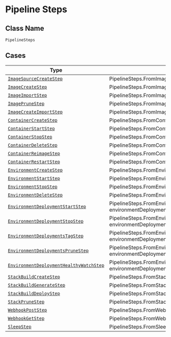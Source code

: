 
# Pipeline Steps

## Class Name

`PipelineSteps`

## Cases

| Type | Factory Method |
|  --- | --- |
| [`ImageSourceCreateStep`](../../../doc/models/image-source-create-step.md) | PipelineSteps.FromImageSourceCreateStep(ImageSourceCreateStep imageSourceCreateStep) |
| [`ImageCreateStep`](../../../doc/models/image-create-step.md) | PipelineSteps.FromImageCreateStep(ImageCreateStep imageCreateStep) |
| [`ImageImportStep`](../../../doc/models/image-import-step.md) | PipelineSteps.FromImageImportStep(ImageImportStep imageImportStep) |
| [`ImagePruneStep`](../../../doc/models/image-prune-step.md) | PipelineSteps.FromImagePruneStep(ImagePruneStep imagePruneStep) |
| [`ImageCreateImportStep`](../../../doc/models/image-create-import-step.md) | PipelineSteps.FromImageCreateImportStep(ImageCreateImportStep imageCreateImportStep) |
| [`ContainerCreateStep`](../../../doc/models/container-create-step.md) | PipelineSteps.FromContainerCreateStep(ContainerCreateStep containerCreateStep) |
| [`ContainerStartStep`](../../../doc/models/container-start-step.md) | PipelineSteps.FromContainerStartStep(ContainerStartStep containerStartStep) |
| [`ContainerStopStep`](../../../doc/models/container-stop-step.md) | PipelineSteps.FromContainerStopStep(ContainerStopStep containerStopStep) |
| [`ContainerDeleteStep`](../../../doc/models/container-delete-step.md) | PipelineSteps.FromContainerDeleteStep(ContainerDeleteStep containerDeleteStep) |
| [`ContainerReimageStep`](../../../doc/models/container-reimage-step.md) | PipelineSteps.FromContainerReimageStep(ContainerReimageStep containerReimageStep) |
| [`ContainerRestartStep`](../../../doc/models/container-restart-step.md) | PipelineSteps.FromContainerRestartStep(ContainerRestartStep containerRestartStep) |
| [`EnvironmentCreateStep`](../../../doc/models/environment-create-step.md) | PipelineSteps.FromEnvironmentCreateStep(EnvironmentCreateStep environmentCreateStep) |
| [`EnvironmentStartStep`](../../../doc/models/environment-start-step.md) | PipelineSteps.FromEnvironmentStartStep(EnvironmentStartStep environmentStartStep) |
| [`EnvironmentStopStep`](../../../doc/models/environment-stop-step.md) | PipelineSteps.FromEnvironmentStopStep(EnvironmentStopStep environmentStopStep) |
| [`EnvironmentDeleteStep`](../../../doc/models/environment-delete-step.md) | PipelineSteps.FromEnvironmentDeleteStep(EnvironmentDeleteStep environmentDeleteStep) |
| [`EnvironmentDeploymentStartStep`](../../../doc/models/environment-deployment-start-step.md) | PipelineSteps.FromEnvironmentDeploymentStartStep(EnvironmentDeploymentStartStep environmentDeploymentStartStep) |
| [`EnvironmentDeploymentStopStep`](../../../doc/models/environment-deployment-stop-step.md) | PipelineSteps.FromEnvironmentDeploymentStopStep(EnvironmentDeploymentStopStep environmentDeploymentStopStep) |
| [`EnvironmentDeploymentsTagStep`](../../../doc/models/environment-deployments-tag-step.md) | PipelineSteps.FromEnvironmentDeploymentsTagStep(EnvironmentDeploymentsTagStep environmentDeploymentsTagStep) |
| [`EnvironmentDeploymentsPruneStep`](../../../doc/models/environment-deployments-prune-step.md) | PipelineSteps.FromEnvironmentDeploymentsPruneStep(EnvironmentDeploymentsPruneStep environmentDeploymentsPruneStep) |
| [`EnvironmentDeploymentHealthyWatchStep`](../../../doc/models/environment-deployment-healthy-watch-step.md) | PipelineSteps.FromEnvironmentDeploymentHealthyWatchStep(EnvironmentDeploymentHealthyWatchStep environmentDeploymentHealthyWatchStep) |
| [`StackBuildCreateStep`](../../../doc/models/stack-build-create-step.md) | PipelineSteps.FromStackBuildCreateStep(StackBuildCreateStep stackBuildCreateStep) |
| [`StackBuildGenerateStep`](../../../doc/models/stack-build-generate-step.md) | PipelineSteps.FromStackBuildGenerateStep(StackBuildGenerateStep stackBuildGenerateStep) |
| [`StackBuildDeployStep`](../../../doc/models/stack-build-deploy-step.md) | PipelineSteps.FromStackBuildDeployStep(StackBuildDeployStep stackBuildDeployStep) |
| [`StackPruneStep`](../../../doc/models/stack-prune-step.md) | PipelineSteps.FromStackPruneStep(StackPruneStep stackPruneStep) |
| [`WebhookPostStep`](../../../doc/models/webhook-post-step.md) | PipelineSteps.FromWebhookPostStep(WebhookPostStep webhookPostStep) |
| [`WebhookGetStep`](../../../doc/models/webhook-get-step.md) | PipelineSteps.FromWebhookGetStep(WebhookGetStep webhookGetStep) |
| [`SleepStep`](../../../doc/models/sleep-step.md) | PipelineSteps.FromSleepStep(SleepStep sleepStep) |

